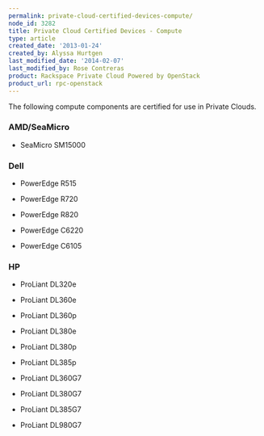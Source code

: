```yaml
---
permalink: private-cloud-certified-devices-compute/
node_id: 3282
title: Private Cloud Certified Devices - Compute
type: article
created_date: '2013-01-24'
created_by: Alyssa Hurtgen
last_modified_date: '2014-02-07'
last_modified_by: Rose Contreras
product: Rackspace Private Cloud Powered by OpenStack
product_url: rpc-openstack
---
```


The following compute components are certified for use in Private
Clouds.

### AMD/SeaMicro

-   SeaMicro SM15000

### Dell

-   PowerEdge R515

-   PowerEdge R720

-   PowerEdge R820

-   PowerEdge C6220

-   PowerEdge C6105

### HP

-   ProLiant DL320e

-   ProLiant DL360e

-   ProLiant DL360p

-   ProLiant DL380e

-   ProLiant DL380p

-   ProLiant DL385p

-   ProLiant DL360G7

-   ProLiant DL380G7

-   ProLiant DL385G7

-   ProLiant DL980G7


